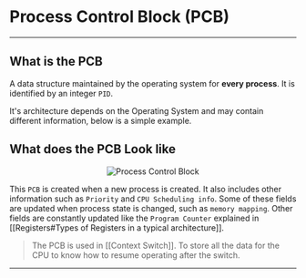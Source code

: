 # Process Control Block (PCB)
<hr>

## What is the PCB

A data structure maintained by the operating system for **every process**. It is identified by an integer `PID`. 

It's architecture depends on the Operating System and may contain different information, below is a simple example.

## What does the PCB Look like
<p align="center">
	<img src="https://zitoc.com/wp-content/uploads/2019/02/process-control-block-PCB.png"alt="Process Control Block">
</p>

This `PCB` is created when a new process is created. It also includes other information such as `Priority` and `CPU Scheduling info`. Some of these fields are updated when process state is changed, such as `memory mapping`. Other fields are constantly updated like the `Program Counter` explained in [[Registers#Types of Registers in a typical architecture]].

 >The PCB is used in [[Context Switch]].
 To store all the data for the CPU to know how to resume operating after the switch.
 <hr>
